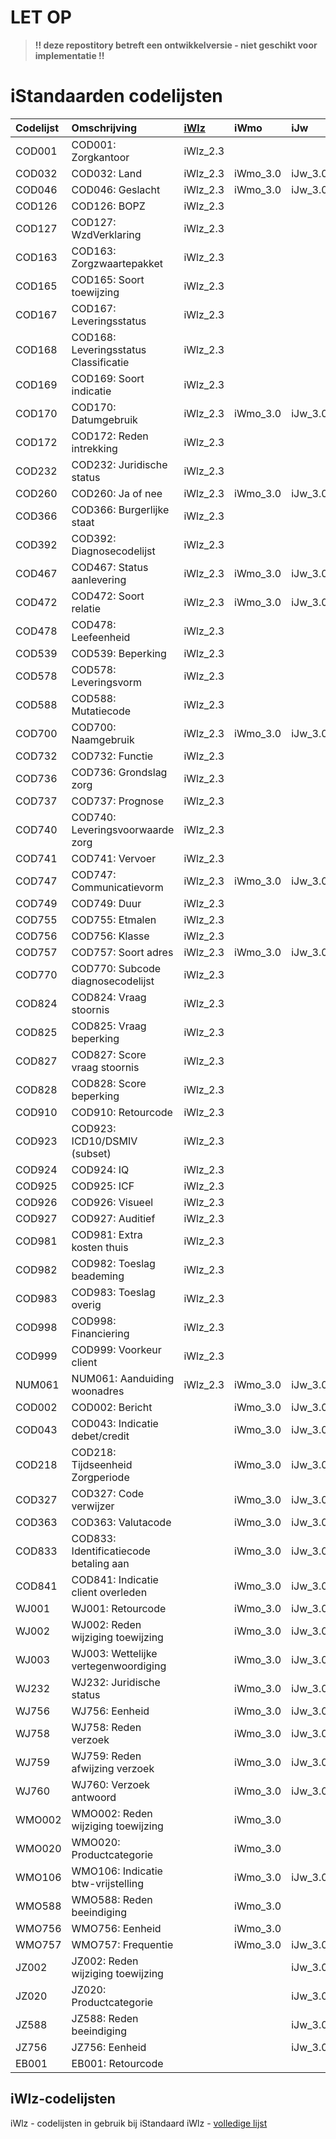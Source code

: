 # LET OP
> **!! deze repostitory betreft een ontwikkelversie - niet geschikt voor implementatie !!**

# iStandaarden codelijsten
|Codelijst |Omschrijving|[iWlz](https://github.com/iStandaarden/iWlz-codelijsten/blob/main/iWlz-codelijsten.md)|iWmo|iJw|iEb|
|:---------|:-----------|:---|:---|:--|:--|
|	COD001	|	COD001: Zorgkantoor	|	iWlz_2.3	|		|		|		|
|	COD032	|	COD032: Land	|	iWlz_2.3	|	iWmo_3.0	|	iJw_3.0	|		|
|	COD046	|	COD046: Geslacht	|	iWlz_2.3	|	iWmo_3.0	|	iJw_3.0	|		|
|	COD126	|	COD126: BOPZ	|	iWlz_2.3	|		|		|		|
|	COD127	|	COD127: WzdVerklaring	|	iWlz_2.3	|		|		|		|
|	COD163	|	COD163: Zorgzwaartepakket	|	iWlz_2.3	|		|		|		|
|	COD165	|	COD165: Soort toewijzing	|	iWlz_2.3	|		|		|		|
|	COD167	|	COD167: Leveringsstatus	|	iWlz_2.3	|		|		|		|
|	COD168	|	COD168: Leveringsstatus Classificatie	|	iWlz_2.3	|		|		|		|
|	COD169	|	COD169: Soort indicatie	|	iWlz_2.3	|		|		|		|
|	COD170	|	COD170: Datumgebruik	|	iWlz_2.3	|	iWmo_3.0	|	iJw_3.0	|		|
|	COD172	|	COD172: Reden intrekking	|	iWlz_2.3	|		|		|		|
|	COD232	|	COD232: Juridische status	|	iWlz_2.3	|		|		|		|
|	COD260	|	COD260: Ja of nee	|	iWlz_2.3	|	iWmo_3.0	|	iJw_3.0	|		|
|	COD366	|	COD366: Burgerlijke staat	|	iWlz_2.3	|		|		|		|
|	COD392	|	COD392: Diagnosecodelijst	|	iWlz_2.3	|		|		|		|
|	COD467	|	COD467: Status aanlevering	|	iWlz_2.3	|	iWmo_3.0	|	iJw_3.0	|	iEb_1.0	|
|	COD472	|	COD472: Soort relatie	|	iWlz_2.3	|	iWmo_3.0	|	iJw_3.0	|		|
|	COD478	|	COD478: Leefeenheid	|	iWlz_2.3	|		|		|		|
|	COD539	|	COD539: Beperking	|	iWlz_2.3	|		|		|		|
|	COD578	|	COD578: Leveringsvorm	|	iWlz_2.3	|		|		|		|
|	COD588	|	COD588: Mutatiecode	|	iWlz_2.3	|		|		|		|
|	COD700	|	COD700: Naamgebruik	|	iWlz_2.3	|	iWmo_3.0	|	iJw_3.0	|		|
|	COD732	|	COD732: Functie	|	iWlz_2.3	|		|		|		|
|	COD736	|	COD736: Grondslag zorg	|	iWlz_2.3	|		|		|		|
|	COD737	|	COD737: Prognose	|	iWlz_2.3	|		|		|		|
|	COD740	|	COD740: Leveringsvoorwaarde zorg	|	iWlz_2.3	|		|		|		|
|	COD741	|	COD741: Vervoer	|	iWlz_2.3	|		|		|		|
|	COD747	|	COD747: Communicatievorm	|	iWlz_2.3	|	iWmo_3.0	|	iJw_3.0	|		|
|	COD749	|	COD749: Duur	|	iWlz_2.3	|		|		|		|
|	COD755	|	COD755: Etmalen	|	iWlz_2.3	|		|		|		|
|	COD756	|	COD756: Klasse	|	iWlz_2.3	|		|		|		|
|	COD757	|	COD757: Soort adres	|	iWlz_2.3	|	iWmo_3.0	|	iJw_3.0	|		|
|	COD770	|	COD770: Subcode diagnosecodelijst	|	iWlz_2.3	|		|		|		|
|	COD824	|	COD824: Vraag stoornis	|	iWlz_2.3	|		|		|		|
|	COD825	|	COD825: Vraag beperking	|	iWlz_2.3	|		|		|		|
|	COD827	|	COD827: Score vraag stoornis	|	iWlz_2.3	|		|		|		|
|	COD828	|	COD828: Score beperking	|	iWlz_2.3	|		|		|		|
|	COD910	|	COD910: Retourcode	|	iWlz_2.3	|		|		|		|
|	COD923	|	COD923: ICD10/DSMIV (subset)	|	iWlz_2.3	|		|		|		|
|	COD924	|	COD924: IQ	|	iWlz_2.3	|		|		|		|
|	COD925	|	COD925: ICF	|	iWlz_2.3	|		|		|		|
|	COD926	|	COD926: Visueel	|	iWlz_2.3	|		|		|		|
|	COD927	|	COD927: Auditief	|	iWlz_2.3	|		|		|		|
|	COD981	|	COD981: Extra kosten thuis	|	iWlz_2.3	|		|		|		|
|	COD982	|	COD982: Toeslag beademing	|	iWlz_2.3	|		|		|		|
|	COD983	|	COD983: Toeslag overig	|	iWlz_2.3	|		|		|		|
|	COD998	|	COD998: Financiering	|	iWlz_2.3	|		|		|		|
|	COD999	|	COD999: Voorkeur client	|	iWlz_2.3	|		|		|		|
|	NUM061	|	NUM061: Aanduiding woonadres	|	iWlz_2.3	|	iWmo_3.0	|	iJw_3.0	|		|
|	COD002	|	COD002: Bericht	|		|	iWmo_3.0	|	iJw_3.0	|		|
|	COD043	|	COD043: Indicatie debet/credit	|		|	iWmo_3.0	|	iJw_3.0	|		|
|	COD218	|	COD218: Tijdseenheid Zorgperiode	|		|	iWmo_3.0	|	iJw_3.0	|		|
|	COD327	|	COD327: Code verwijzer	|		|	iWmo_3.0	|	iJw_3.0	|		|
|	COD363	|	COD363: Valutacode	|		|	iWmo_3.0	|	iJw_3.0	|		|
|	COD833	|	COD833: Identificatiecode betaling aan	|		|	iWmo_3.0	|	iJw_3.0	|		|
|	COD841	|	COD841: Indicatie client overleden	|		|	iWmo_3.0	|	iJw_3.0	|		|
|	WJ001	|	WJ001: Retourcode	|		|	iWmo_3.0	|	iJw_3.0	|		|
|	WJ002	|	WJ002: Reden wijziging toewijzing	|		|	iWmo_3.0	|	iJw_3.0	|		|
|	WJ003	|	WJ003: Wettelijke vertegenwoordiging	|		|	iWmo_3.0	|	iJw_3.0	|		|
|	WJ232	|	WJ232: Juridische status	|		|	iWmo_3.0	|	iJw_3.0	|		|
|	WJ756	|	WJ756: Eenheid	|		|	iWmo_3.0	|	iJw_3.0	|		|
|	WJ758	|	WJ758: Reden verzoek	|		|	iWmo_3.0	|	iJw_3.0	|		|
|	WJ759	|	WJ759: Reden afwijzing verzoek	|		|	iWmo_3.0	|	iJw_3.0	|		|
|	WJ760	|	WJ760: Verzoek antwoord	|		|	iWmo_3.0	|	iJw_3.0	|		|
|	WMO002	|	WMO002: Reden wijziging toewijzing	|		|	iWmo_3.0	|		|		|
|	WMO020	|	WMO020: Productcategorie	|		|	iWmo_3.0	|		|		|
|	WMO106	|	WMO106: Indicatie btw-vrijstelling	|		|	iWmo_3.0	|	iJw_3.0	|		|
|	WMO588	|	WMO588: Reden beeindiging	|		|	iWmo_3.0	|		|		|
|	WMO756	|	WMO756: Eenheid	|		|	iWmo_3.0	|		|		|
|	WMO757	|	WMO757: Frequentie	|		|	iWmo_3.0	|	iJw_3.0	|		|
|	JZ002	|	JZ002: Reden wijziging toewijzing	|		|		|	iJw_3.0	|		|
|	JZ020	|	JZ020: Productcategorie	|		|		|	iJw_3.0	|		|
|	JZ588	|	JZ588: Reden beeindiging	|		|		|	iJw_3.0	|		|
|	JZ756	|	JZ756: Eenheid	|		|		|	iJw_3.0	|		|
|	EB001	|	EB001: Retourcode	|		|		|		|	iEb_1.0	|

## iWlz-codelijsten
iWlz - codelijsten in gebruik bij iStandaard iWlz - [volledige lijst](https://github.com/iStandaarden/iWlz-codelijsten/blob/main/iWlz-codelijsten.md)